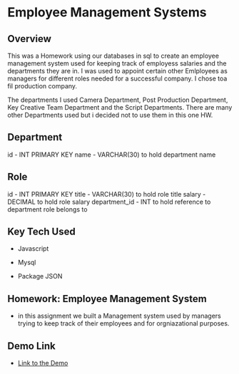 # Employee Management Systems

## Overview

This was a Homework using our databases in sql to create an employee management system used for keeping track of employess salaries and the departments they are in. I was used to appoint certain other Emlployees as managers for different roles needed for a successful company. I chose toa fil production company.

The departments I used Camera Department, Post Production Department, Key Creative Team Department and the Script Departments. There are many other Departments used but i decided not to use them in this one HW.

## Department

id - INT PRIMARY KEY
name - VARCHAR(30) to hold department name

## Role

id - INT PRIMARY KEY
title - VARCHAR(30) to hold role title
salary - DECIMAL to hold role salary
department_id - INT to hold reference to department role belongs to


## Key Tech Used

* Javascript

* Mysql

* Package JSON

## Homework: Employee Management System 

* in this assignment we built a Management system used by managers trying to keep track of their employees and for orgniazational
purposes.

## Demo Link

* [Link to the Demo](https://www.youtube.com/watch?v=74p_pImc9Wg&ab_channel=mansamemesa)
